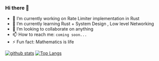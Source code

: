 ### Hi there 👋



- 🔭 I’m currently working on  Rate Limiter implementation in Rust
- 🌱 I’m currently learning Rust  + System Design , Low level Networking
- 👯 I’m looking to collaborate on anything 
- 📫 How to reach me: `coming soon...`
- ⚡ Fun fact: Mathematics is life

[![github stats](https://github-readme-stats.vercel.app/api?username=ujjwal3067)](https://github.com/anuraghazra/github-readme-stats)
[![Top Langs](https://github-readme-stats.vercel.app/api/top-langs/?username=ujjwal3067)](https://github.com/anuraghazra/github-readme-stats)
